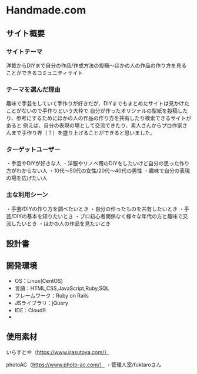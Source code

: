 # Handmade.com
## サイト概要
### サイトテーマ
洋裁からDIYまで自分の作品/作成方法の投稿～ほかの人の作品の作り方を見ることができるコミュニティサイト

### テーマを選んだ理由
趣味で手芸をしていて手作りが好きだが、DIYまでもまとめたサイトは見かけたことがないので手作りという大枠で
自分が作ったオリジナルの型紙を投稿したり、参考にするためにほかの人の作品の作り方を共有したり検索できるサイトがあると
例えば、自分の表現の場として交流できたり、素人さんからプロ作家さんまで手作り界（？）を盛り上げることができると思いました。

### ターゲットユーザー
・手芸やDIYが好きな人
・洋服やリノベ用のDIYをしたいけど自分の思った作り方がわからない人
・10代～50代の女性/20代～40代の男性
・趣味で自分の表現の場を広げたい人

### 主な利用シーン
・手芸/DIYの作り方を調べたいとき
・自分の作ったものを共有したいとき
・手芸/DIYの基本を知りたいとき
・プロ初心者関係なく様々な年代の方と趣味で交流したいとき
・ほかの人の作品を見たいとき

## 設計書

## 開発環境
- OS：Linux(CentOS)
- 言語：HTML,CSS,JavaScript,Ruby,SQL
- フレームワーク：Ruby on Rails
- JSライブラリ：jQuery
- IDE：Cloud9
- 
## 使用素材
いらすとや（https://www.irasutoya.com/）

photoAC（https://www.photo-ac.com/）
・管理人室/fuktaroさん